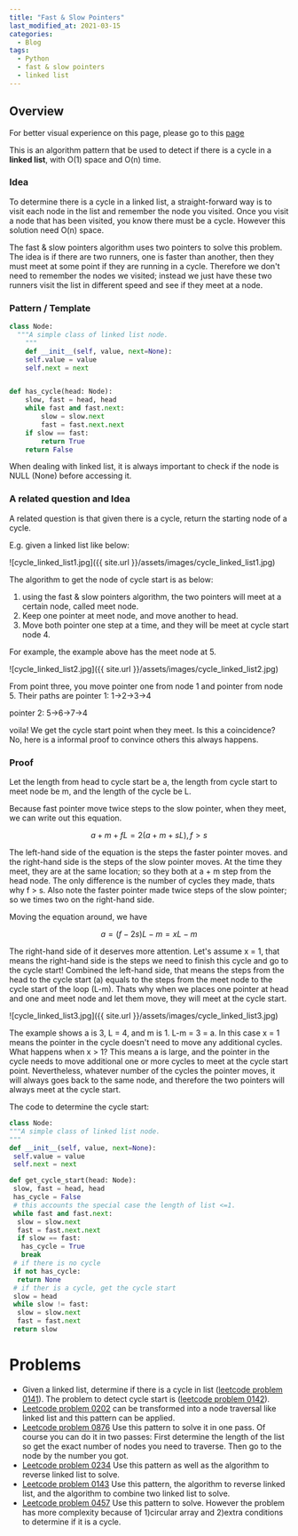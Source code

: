 ```yaml
---
title: "Fast & Slow Pointers"
last_modified_at: 2021-03-15
categories:
  - Blog
tags:
  - Python
  - fast & slow pointers
  - linked list
---
```


## Overview

For better visual experience on this page, please go to this [page](https://www.notion.so/Fast-Slow-Pointers-f22c53c49cc3484eabaaaf7738fb3ada)

This is an algorithm pattern that be used to detect if there is a cycle in a **linked list**, with O(1) space and O(n) time.

### Idea

To determine there is a cycle in a linked list, a straight-forward way is to visit each node in the list and remember the node you visited. Once you visit a node that has been visited, you know there must be a cycle. However this solution need O(n) space.

The fast & slow pointers algorithm uses two pointers to solve this problem. The idea is if there are two runners, one is faster than another, then they must meet at some point if they are running in a cycle. Therefore we don't need to remember the nodes we visited; instead we just have these two runners visit the list in different speed and see if they meet at a node.

### Pattern / Template

```python
class Node:
  """A simple class of linked list node.
	"""
	def __init__(self, value, next=None):
    self.value = value
    self.next = next


def has_cycle(head: Node):
	slow, fast = head, head
	while fast and fast.next:
		slow = slow.next
		fast = fast.next.next	
    if slow == fast:
	    return True
	return False
```

When dealing with linked list, it is always important to check if the node is NULL (None) before accessing it.

### A related question and Idea

A related question is that given there is a cycle, return the starting node of a cycle.

E.g. given a linked list like below:

![cycle_linked_list1.jpg]({{ site.url }}/assets/images/cycle_linked_list1.jpg)

The algorithm to get the node of cycle start is as below:

1. using the fast & slow pointers algorithm, the two pointers will meet at a certain node, called meet node.
2. Keep one pointer at meet node, and move another to head.
3. Move both pointer one step at a time, and they will be meet at cycle start node 4.

For example, the example above has the meet node at 5.

![cycle_linked_list2.jpg]({{ site.url }}/assets/images/cycle_linked_list2.jpg)

From point three, you move pointer one from node 1 and pointer from node 5. Their paths are pointer 1: 1→2→3→4

pointer 2: 5→6→7→4

voila! We get the cycle start point when they meet. Is this a coincidence? No, here is a informal proof to convince others this always happens.

### Proof

Let the length from head to cycle start be a, the length from cycle start to meet node be m, and the length of the cycle be L.

Because fast pointer move twice steps to the slow pointer, when they meet, we can write out this equation.

$$a+m+fL = 2(a+m+sL), f>s$$

The left-hand side of the equation is the steps the faster pointer moves. and the right-hand side is the steps of the slow pointer moves. At the time they meet, they are at the same location; so they both at a + m step from the head node. The only difference is the number of cycles they made, thats why f > s. Also note the faster pointer made twice steps of the slow pointer; so we times two on the right-hand side.

Moving the equation around, we have

$$a = (f-2s)L - m = xL-m$$

The right-hand side of it deserves more attention. Let's assume x = 1, that means the right-hand side is the steps we need to finish this cycle and go to the cycle start! Combined the left-hand side, that means the steps from the head to the cycle start (a) equals to the steps from the meet node to the cycle start of the loop (L-m). Thats why when we places one pointer at head and one and meet node and let them move, they will meet at the cycle start.

![cycle_linked_list3.jpg]({{ site.url }}/assets/images/cycle_linked_list3.jpg)

The example shows a is 3, L = 4, and m is 1. L-m = 3 = a. In this case x = 1 means the pointer in the cycle doesn't need to move any additional cycles. What happens when x > 1? This means a is large, and the pointer in the cycle needs to move additional one or more cycles to meet at the cycle start point. Nevertheless, whatever number of the cycles the pointer moves, it will always goes back to the same node, and therefore the two pointers will always meet at the cycle start.

The code to determine the cycle start:

```python
class Node:
"""A simple class of linked list node.
"""
def __init__(self, value, next=None):
 self.value = value
 self.next = next

def get_cycle_start(head: Node):
 slow, fast = head, head
 has_cycle = False
 # this accounts the special case the length of list <=1.
 while fast and fast.next:
  slow = slow.next
  fast = fast.next.next
  if slow == fast:
   has_cycle = True
   break
 # if there is no cycle
 if not has_cycle:
  return None
 # if ther is a cycle, get the cycle start
 slow = head
 while slow != fast:
  slow = slow.next
  fast = fast.next
 return slow
```

# Problems

- Given a linked list, determine if there is a cycle in list ([leetcode problem 0141](https://leetcode.com/problems/linked-list-cycle/)). The problem to detect cycle start is ([leetcode problem 0142](https://leetcode.com/problems/linked-list-cycle-ii/)).
- [Leetcode problem 0202](https://leetcode.com/problems/happy-number/) can be transformed into a node traversal like linked list and this pattern can be applied.
- [Leetcode problem 0876](https://leetcode.com/problems/middle-of-the-linked-list/) Use this pattern to solve it in one pass. Of course you can do it in two passes: First determine the length of the list so get the exact number of nodes you need to traverse. Then go to the node by the number you got.
- [Leetcode problem 0234](https://leetcode.com/problems/palindrome-linked-list/) Use this pattern as well as the algorithm to reverse linked list to solve.
- [Leetcode problem 0143](https://leetcode.com/problems/reorder-list/) Use this pattern, the algorithm to reverse linked list, and the algorithm to combine two linked list to solve.
- [Leetcode problem 0457](https://leetcode.com/problems/circular-array-loop/) Use this pattern to solve. However the problem has more complexity because of 1)circular array and 2)extra conditions to determine if it is a cycle.